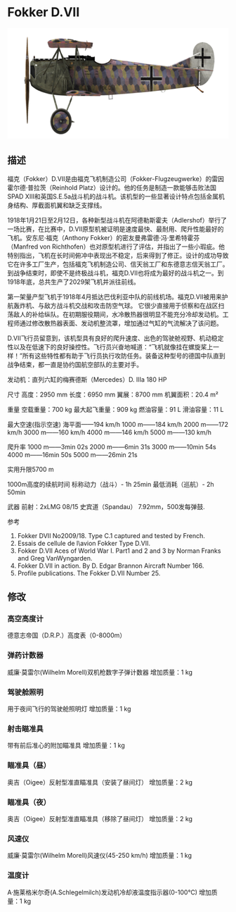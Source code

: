 # Fokker D.VII

![fokkerd7](../images/fokkerd7.png)

## 描述

福克（Fokker）D.VII是由福克飞机制造公司（Fokker-Flugzeugwerke）的雷因霍尔德·普拉茨（Reinhold Platz）设计的。他的任务是制造一款能够击败法国SPAD XIII和英国S.E.5a战斗机的战斗机。该机型的一些显著设计特点包括金属机身结构、厚截面机翼和缺乏支撑线。 

1918年1月21日至2月12日，各种新型战斗机在阿德勒斯霍夫（Adlershof）举行了一场比赛，在比赛中，D.VII原型机被证明是速度最快、最耐用、爬升性能最好的飞机。安东尼·福克（Anthony Fokker）的密友曼弗雷德·冯·里希特霍芬（Manfred von Richthofen）也对原型机进行了评估，并指出了一些小瑕疵。他特别指出，飞机在长时间俯冲中表现出不稳定，后来得到了修正。设计的成功导致它在许多工厂生产，包括福克飞机制造公司、信天翁工厂和东德意志信天翁工厂。到战争结束时，即使不是终极战斗机，福克D.VII也将成为最好的战斗机之一。到1918年底，总共生产了2029架飞机并派往前线。 

第一架量产型飞机于1918年4月抵达巴伐利亚中队的前线机场。福克D.VII被用来护航轰炸机、与敌方战斗机交战和攻击防空气球。 它很少直接用于侦察和在战区扫荡敌人的补给纵队。在初期服役期间，水冷散热器很明显不能充分冷却发动机。工程师通过修改散热器表面、发动机整流罩，增加通过气缸的气流解决了该问题。 

D.VII飞行员留意到，该机型具有良好的爬升速度、出色的驾驶舱视野、机动稳定性以及在低速下的良好操控性。飞行员兴奋地喊道：“飞机就像挂在螺旋桨上一样！”所有这些特性都有助于飞行员执行攻防任务。装备这种型号的德国中队直到战争结束，都一直是协约国航空部队的主要对手。


发动机：直列六缸的梅赛德斯（Mercedes）D. IIIa 180 HP

尺寸
高度：2950 mm
长度：6950 mm
翼展：8700 mm
机翼面积：20.4 m²

重量
空载重量：700 kg
最大起飞重量：909 kg
燃油容量：91 L
滑油容量：11 L

最大空速(指示空速)
海平面——194 km/h
1000 m——184 km/h
2000 m——172 km/h
3000 m——160 km/h
4000 m——146 km/h
5000 m——130 km/h

爬升率
1000 m——3min 02s
2000 m——6min 31s
3000 m——10min 54s
4000 m——16min 50s
5000 m——26min 21s

实用升限5700 m

1000m高度的续航时间
标称动力（战斗）- 1h 25min
最低消耗（巡航）- 2h 50min

武器
前射：2хLMG 08/15 史宾道（Spandau） 7.92mm，500发每弹鼓.

参考
1) Fokker DVII No2009/18. Type C.1 captured and tested by French.
2) Essais de cellule de l\avion Fokker Type D.VII.
3) Fokker D.VII Aces of World War I. Part1 and 2 and 3 by Norman Franks and Greg VanWyngarden.
4) Fokker D.VII in action. By D. Edgar Brannon Aircraft Number 166.
5) Profile publications. The Fokker D.VII Number 25.

## 修改


### 高空高度计

德意志帝国（D.R.P.）高度表（0-8000m）


### 弹药计数器

威廉·莫雷尔(Wilhelm Morell)双机枪数字子弹计数器
增加质量：1 kg


### 驾驶舱照明

用于夜间飞行的驾驶舱照明灯
增加质量：1 kg


### 射击瞄准具

带有前后准心的附加瞄准具
增加质量：1 kg


### 瞄准具（昼）

奥吉（Oigee）反射型准直瞄准具（安装了昼间灯）
增加质量：2 kg


### 瞄准具（夜）

奥吉（Oigee）反射型准直瞄准具（移除了昼间灯）
增加质量：2 kg


### 风速仪

威廉·莫雷尔(Wilhelm Morell)风速仪(45-250 km/h)
增加质量：1 kg


### 温度计

A·施莱格米尔奇(A.Schlegelmilch)发动机冷却液温度指示器(0-100℃)
增加质量：1 kg
